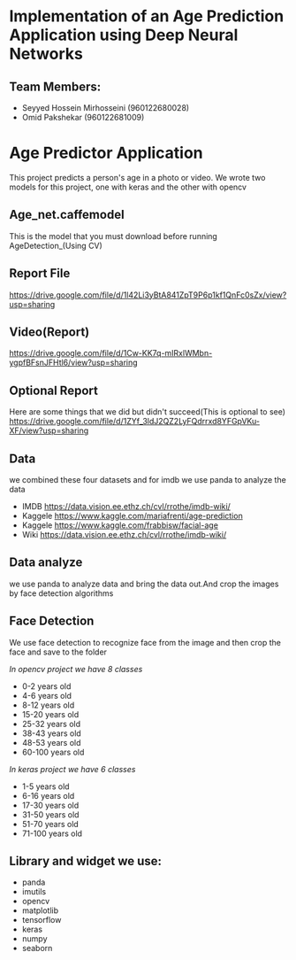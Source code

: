 # Implementation of an Age Prediction Application using Deep Neural Networks

## Team Members:
- Seyyed Hossein Mirhosseini (960122680028)
- Omid Pakshekar (960122681009)

# Age Predictor Application 
This project predicts a person's age in a photo or video.
We wrote two models for this project, one with keras and the other with opencv

## Age_net.caffemodel
  This is the model that you must download before running AgeDetection_(Using CV) 
  
## Report File
  https://drive.google.com/file/d/1l42Li3yBtA841ZpT9P6p1kf1QnFc0sZx/view?usp=sharing

## Video(Report)
  https://drive.google.com/file/d/1Cw-KK7q-mIRxlWMbn-ygpfBFsnJFHtl6/view?usp=sharing
  
## Optional Report
  Here are some things that we did but didn't succeed(This is optional to see)
  https://drive.google.com/file/d/1ZYf_3ldJ2QZ2LyFQdrrxd8YFGpVKu-XF/view?usp=sharing
  
## Data
we combined these four datasets and for imdb we use panda to analyze the data
- IMDB     https://data.vision.ee.ethz.ch/cvl/rrothe/imdb-wiki/
- Kaggele  https://www.kaggle.com/mariafrenti/age-prediction
- Kaggele  https://www.kaggle.com/frabbisw/facial-age
- Wiki     https://data.vision.ee.ethz.ch/cvl/rrothe/imdb-wiki/

## Data analyze
we use panda to analyze data and bring the data out.And crop the images by face detection algorithms 

## Face Detection
We use face detection to recognize face from the image and then crop the face and save to the folder 

*In opencv project we have 8 classes*
- 0-2 years old
- 4-6 years old
- 8-12 years old
- 15-20 years old
- 25-32 years old
- 38-43 years old
- 48-53 years old
- 60-100 years old

*In keras project we have 6 classes*
- 1-5 years old
- 6-16 years old
- 17-30 years old
- 31-50 years old
- 51-70 years old
- 71-100 years old

## Library and widget we use: 
- panda
- imutils
- opencv
- matplotlib
- tensorflow
- keras
- numpy
- seaborn
